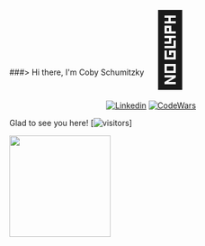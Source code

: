 ###> Hi there, I'm Coby Schumitzky <span class="wave">👋</span>

<div align="center">
 
  [![Linkedin](https://img.shields.io/badge/LinkedIn-0077B5?style=for-the-badge&logo=linkedin&logoColor=white)](https://www.linkedin.com/in/cobyts/)
  [![CodeWars](https://img.shields.io/badge/Codewars-B1361E?style=for-the-badge&logo=Codewars&logoColor=white)](https://www.codewars.com/users/CSaltx)
 
  
</div>

<style>
.wave {
  animation-name: wave-animation;  /* Name of @keyframes element below */
  animation-duration: .75s;  /* Wave speed */
  animation-iteration-count: infinite;
  animation-timing-function: linear;
  animation-play-state: paused;
  transform-origin: 70% 70%;  /* Pivot from bottom-left palm */
  display: inline-block;
  font-size: 8rem;
}

.wave:hover {
  animation-play-state: running; /* Play animation on mouse hover */
}

@keyframes wave-animation {
  0% { transform: rotate( 0deg ) }
  25% { transform: rotate( -10deg ) }
  75% { transform: rotate( 12deg ) }
  100% { transform: rotate( 0deg ) }
}
</style>

Glad to see you here!   [![visitors](https://visitor-badge.glitch.me/badge?page_id=${CSaltx})]

<img height="180em" src="https://github-readme-stats.vercel.app/api?username=CSaltx&show_icons=true&hide_border=true&&count_private=true&include_all_commits=true" />
